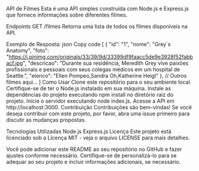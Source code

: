 API de Filmes
Esta é uma API simples construída com Node.js e Express.js que fornece informações sobre diferentes filmes.

Endpoints
GET /filmes
Retorna uma lista de todos os filmes disponíveis na API.

Exemplo de Resposta:
json
Copy code
[
    {
        "id": "1",
        "nome": "Grey´s Anatomy",
        "foto": "https://i.pinimg.com/originals/33/39/9d/33399df9faacc5de9e3928f52fabbacf.jpg",
        "descricao": "Durante sua residência, Meredith Grey vive paixões profissionais e pessoais com seus colegas médicos em um hospital de Seattle.",
        "elenco": "Ellen Pompeo,Sandra Oh,Katherine Heigl"
    },
    // Outros filmes aqui...
]
Como Usar
Clone este repositório para o seu ambiente local.
Certifique-se de ter o Node.js instalado em sua máquina.
Instale as dependências do projeto executando npm install no diretório raiz do projeto.
Inicie o servidor executando node index.js.
Acesse a API em http://localhost:3000.
Contribuição
Contribuições são bem-vindas! Se você deseja contribuir com este projeto, por favor, abra uma issue primeiro para discutir as mudanças propostas.

Tecnologias Utilizadas
Node.js
Express.js
Licença
Este projeto está licenciado sob a Licença MIT - veja o arquivo LICENSE para mais detalhes.


Você pode adicionar este README ao seu repositório no GitHub e fazer ajustes conforme necessário. Certifique-se de personalizá-lo para se adequar ao seu projeto e incluir informações adicionais, se necessário.
